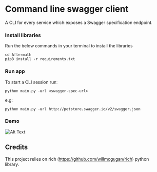 # Command line swagger client

A CLI for every service which exposes a Swagger specification endpoint.

### Install libraries
Run the below commands in your terminal to install the libraries

    cd Aftermath
    pip3 install -r requirements.txt

### Run app

To start a CLI session run:

    python main.py -url <swagger-spec-url>

e.g:

    python main.py -url http://petstore.swagger.io/v2/swagger.json


### Demo

![Alt Text](https://github.com/turntabl/aftermath/blob/master/demo.gif)

Credits
-------
This project relies on rich (https://github.com/willmcgugan/rich) python library.
